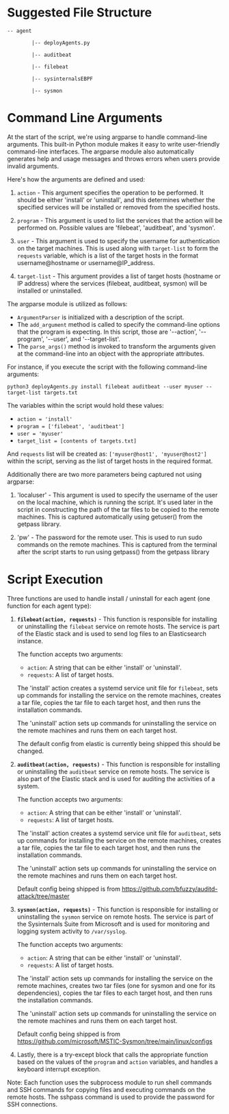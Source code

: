 # Suggested File Structure

```
-- agent

        |-- deployAgents.py
    
        |-- auditbeat
    
        |-- filebeat
    
        |-- sysinternalsEBPF
    
        |-- sysmon
```

# Command Line Arguments

At the start of the script, we're using argparse to handle command-line arguments. This built-in Python module makes it easy to write user-friendly command-line interfaces. The argparse module also automatically generates help and usage messages and throws errors when users provide invalid arguments.

Here's how the arguments are defined and used:

1. `action` - This argument specifies the operation to be performed. It should be either 'install' or 'uninstall', and this determines whether the specified services will be installed or removed from the specified hosts.

2. `program` - This argument is used to list the services that the action will be performed on. Possible values are 'filebeat', 'auditbeat', and 'sysmon'. 

3. `user` - This argument is used to specify the username for authentication on the target machines. This is used along with `target-list` to form the `requests` variable, which is a list of the target hosts in the format username@hostname or username@IP_address.

4. `target-list` - This argument provides a list of target hosts (hostname or IP address) where the services (filebeat, auditbeat, sysmon) will be installed or uninstalled.

The argparse module is utilized as follows:

- `ArgumentParser` is initialized with a description of the script.
- The `add_argument` method is called to specify the command-line options that the program is expecting. In this script, those are '--action', '--program', '--user', and '--target-list'.
- The `parse_args()` method is invoked to transform the arguments given at the command-line into an object with the appropriate attributes.

For instance, if you execute the script with the following command-line arguments:
```
python3 deployAgents.py install filebeat auditbeat --user myuser --target-list targets.txt
```
The variables within the script would hold these values:
- `action = 'install'`
- `program = ['filebeat', 'auditbeat']`
- `user = 'myuser'`
- `target_list = [contents of targets.txt]`

And `requests` list will be created as: `['myuser@host1', 'myuser@host2']` within the script, serving as the list of target hosts in the required format.

Additionally there are two more parameters being captured not using argparse:

1. 'localuser' - This argument is used to specify the username of the user on the local machine, which is running the script. It's used later in the script in constructing the path of the tar files to be copied to the remote machines.
                 This is captured automatically using getuser() from the getpass library.
               
2. 'pw' - The password for the remote user. This is used to run sudo commands on the remote machines.
          This is captured from the terminal after the script starts to run using getpass() from the getpass library
          
# Script Execution

Three functions are used to handle install / uninstall for each agent (one function for each agent type):

1. **`filebeat(action, requests)`** - This function is responsible for installing or uninstalling the `filebeat` service on remote hosts. The service is part of the Elastic stack and is used to send log files to an Elasticsearch instance.

    The function accepts two arguments:
    - `action`: A string that can be either 'install' or 'uninstall'.
    - `requests`: A list of target hosts.

    The 'install' action creates a systemd service unit file for `filebeat`, sets up commands for installing the service on the remote machines, creates a tar file, copies the tar file to each target host, and then runs the installation commands.

    The 'uninstall' action sets up commands for uninstalling the service on the remote machines and runs them on each target host.

    The default config from elastic is currently being shipped this should be changed.

3. **`auditbeat(action, requests)`** - This function is responsible for installing or uninstalling the `auditbeat` service on remote hosts. The service is also part of the Elastic stack and is used for auditing the activities of a system.

    The function accepts two arguments:
    - `action`: A string that can be either 'install' or 'uninstall'.
    - `requests`: A list of target hosts.

    The 'install' action creates a systemd service unit file for `auditbeat`, sets up commands for installing the service on the remote machines, creates a tar file, copies the tar file to each target host, and then runs the installation commands.

    The 'uninstall' action sets up commands for uninstalling the service on the remote machines and runs them on each target host.

    Default config being shipped is from https://github.com/bfuzzy/auditd-attack/tree/master

4. **`sysmon(action, requests)`** - This function is responsible for installing or uninstalling the `sysmon` service on remote hosts. The service is part of the Sysinternals Suite from Microsoft and is used for monitoring and logging system activity to `/var/syslog`.

    The function accepts two arguments:
    - `action`: A string that can be either 'install' or 'uninstall'.
    - `requests`: A list of target hosts.

    The 'install' action sets up commands for installing the service on the remote machines, creates two tar files (one for sysmon and one for its dependencies), copies the tar files to each target host, and then runs the installation commands.

    The 'uninstall' action sets up commands for uninstalling the service on the remote machines and runs them on each target host.

    Default config being shipped is from https://github.com/microsoft/MSTIC-Sysmon/tree/main/linux/configs

5. Lastly, there is a try-except block that calls the appropriate function based on the values of the `program` and `action` variables, and handles a keyboard interrupt exception.

Note: Each function uses the subprocess module to run shell commands and SSH commands for copying files and executing commands on the remote hosts. The sshpass command is used to provide the password for SSH connections.
